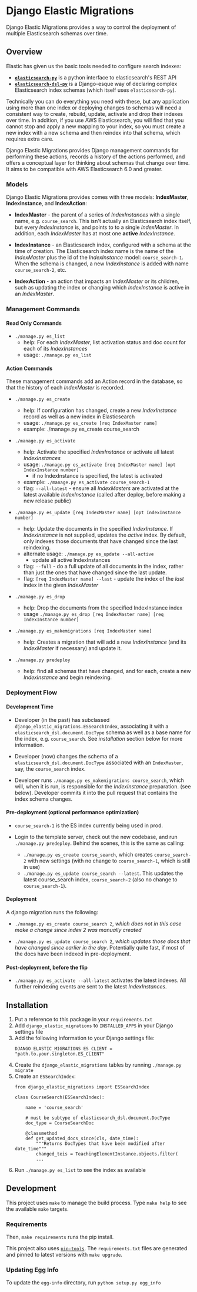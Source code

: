 # Django Elastic Migrations

Django Elastic Migrations provides a way to control the deployment of
multiple Elasticsearch schemas over time.

## Overview

Elastic has given us the basic tools needed to configure search indexes:

* **[`elasticsearch-py`](https://github.com/elastic/elasticsearch-py)**
  is a python interface to elasticsearch's REST API
* **[`elasticsearch-dsl-py`](https://github.com/elastic/elasticsearch-dsl-py)**
  is a Django-esque way of declaring complex Elasticsearch index schemas
  (which itself uses `elasticsearch-py`).

Technically you can do everything you need with these, but any
application using more than one index or deploying changes to schemas
will need a consistent way to create, rebuild, update, activate
and drop their indexes over time. In addition, if you use AWS
Elasticsearch, you will find that you cannot stop and apply a new
mapping to your index, so you must create a new index with a new schema
and then reindex into that schema, which requires extra care.

Django Elastic Migrations provides Django management commands for
performing these actions, records a history of the actions performed,
and offers a conceptual layer for thinking about schemas that change
over time. It aims to be compatible with AWS Elasticsearch 6.0 and
greater.

### Models
Django Elastic Migrations provides comes with three models:
**IndexMaster**, **IndexInstance**, and **IndexAction**:

- **IndexMaster** - the parent of a series of *IndexInstances* with
  a single name, e.g. `course_search`. This isn't actually an Elasticsearch
  index itself, but every *IndexInstance* is, and points to to a single
  *IndexMaster*. In addition, each *IndexMaster* has at
  most one **active** *IndexInstance*.

- **IndexInstance** - an Elasticsearch index, configured with a schema
    at the time of creation. The Elasticsearch index name is
    the name of the *IndexMaster* plus the id of the *IndexInstance*
    model: `course_search-1`. When the schema is changed, a new
    *IndexInstance* is added with name `course_search-2`, etc.

- **IndexAction** - an action that impacts an *IndexMaster* or its
  children, such as updating the index or changing which *IndexInstance*
  is active in an *IndexMaster*.

### Management Commands

#### Read Only Commands

- `./manage.py es_list`
    - help: For each *IndexMaster*, list activation status and doc
      count for each of its *IndexInstances*
    - usage: `./manage.py es_list`

#### Action Commands

These management commands add an Action record in the database,
so that the history of each *IndexMaster* is recorded.

- `./manage.py es_create`
    - help: If configuration has changed, create a new *IndexInstance*
      record as well as a new index in Elasticsearch
    - usage: `./manage.py es_create [req IndexMaster name]`
    - example: ./manage.py es_create course_search

- `./manage.py es_activate`
    - help: Activate the specified *IndexInstance* or activate all latest *IndexInstances*
    - usage: `./manage.py es_activate [req IndexMaster name] [opt IndexInstance number]`
        - if no IndexInstance is specified, the latest is activated
    - example: `./manage.py es_activate course_search-1`
    - flag: `--all-latest` - ensure all *IndexMasters* are activated at the
      latest available *IndexInstance* (called after deploy, before
      making a new release public)

- `./manage.py es_update [req IndexMaster name] [opt IndexInstance number] `
    - help: Update the documents in the specified *IndexInstance*.
      If *IndexInstance* is not supplied, updates the *active* index.
      By default, only indexes those documents that have changed
      since the last reindexing.
    - alternate usage: `./manage.py es_update --all-active`
        - update all active IndexInstances
    - flag: `--full` - do a full update of all documents in the
      index, rather than just the ones that have changed since
      the last update.
    - flag: `[req IndexMaster name] --last` - update the index
      of the *last* index in the given *IndexMaster*

- `./manage.py es_drop`
    - help: Drop the documents from the specified IndexInstance index
    - usage `./manage.py es_drop [req IndexMaster name] [req IndexInstance number]`

- `./manage.py es_makemigrations [req IndexMaster name]`
    - help: Creates a migration that will add a new *IndexInstance* (and
      its *IndexMaster* if necessary) and update it.

- `./manage.py predeploy`
    - help: find all schemas that have changed, and for each, create
      a new *IndexInstance* and begin reindexing.


### Deployment Flow

#### Development Time
- Developer (in the past) has subclassed
  `django_elastic_migrations.ESSearchIndex`, associating it with a
  `elasticsearch_dsl.document.DocType` schema as well as a base name
  for the index, e.g. `course_search`. See *installation* section below
  for more information.

- Developer (now) changes the schema of a `elasticsearch_dsl.document.DocType`
  associated with an `IndexMaster`, say, the `course_search` index.

- Developer runs `./manage.py es_makemigrations course_search`, which
  will, when it is run, is responsible for the *IndexInstance* preparation.
  (see below). Developer commits it into the pull request that contains
  the index schema changes.

#### Pre-deployment (optional performance optimization)
- `course_search-1` is the ES index currently being used in prod.

- Login to the template server, check out the new codebase,
  and run `./manage.py predeploy`. Behind the scenes, this is the same as
  calling:
    - `./manage.py es_create course_search`, which creates
      `course_search-2` with new settings (with no change to
      `course_search-1`, which is still in use)
    - `./manage.py es_update course_search --latest`. This updates
      the latest course_search index, `course_search-2` (also no change
      to `course_search-1`).

#### Deployment
A django migration runs the following:
- `./manage.py es_create course_search 2`, *which does not in this case
  make a change since index 2 was manually created*

- `./manage.py es_update course_search 2`, *which updates those docs
  that have changed since earlier in the day*. Potentially quite fast,
  if most of the docs have been indexed in pre-deployment.

#### Post-deployment, before the flip
- `./manage.py es_activate --all-latest` activates the latest indexes.
  All further reindexing events are sent to the latest *IndexInstances*.


## Installation
1. Put a reference to this package in your `requirements.txt`
2. Add `django_elastic_migrations` to `INSTALLED_APPS` in your Django
   settings file
3. Add the following information to your Django settings file:
   ```
   DJANGO_ELASTIC_MIGRATIONS_ES_CLIENT = "path.to.your.singleton.ES_CLIENT"
    ```
4. Create the `django_elastic_migrations` tables by running `./manage.py migrate`
5. Create an `ESSearchIndex`:
   ```
   from django_elastic_migrations import ESSearchIndex

   class CourseSearch(ESSearchIndex):

       name = 'course_search'

       # must be subtype of elasticsearch_dsl.document.DocType
       doc_type = CourseSearchDoc

       @classmethod
       def get_updated_docs_since(cls, date_time):
           """Returns DocTypes that have been modified after date_time"""
           changed_teis = TeachingElementInstance.objects.filter(
           ...
   ```
6. Run `./manage.py es_list` to see the index as available


## Development

This project uses `make` to manage the build process. Type `make help`
to see the available `make` targets.

### Requirements

Then, `make requirements` runs the pip install. 

This project also uses [`pip-tools`](https://github.com/jazzband/pip-tools).
The `requirements.txt` files are generated and pinned to latest versions 
with `make upgrade`. 

### Updating Egg Info

To update the `egg-info` directory, run `python setup.py egg_info`
